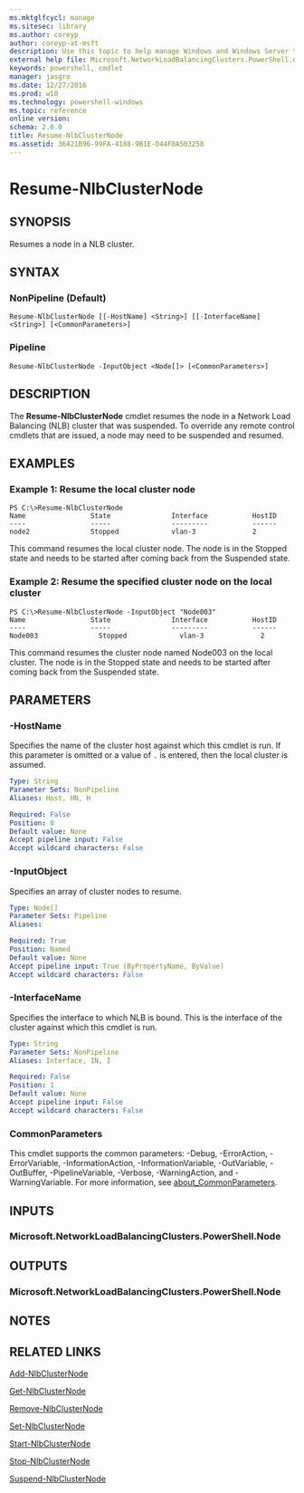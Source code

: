 ```yaml
---
ms.mktglfcycl: manage
ms.sitesec: library
ms.author: coreyp
author: coreyp-at-msft
description: Use this topic to help manage Windows and Windows Server technologies with Windows PowerShell.
external help file: Microsoft.NetworkLoadBalancingClusters.PowerShell.dll-Help.xml
keywords: powershell, cmdlet
manager: jasgro
ms.date: 12/27/2016
ms.prod: w10
ms.technology: powershell-windows
ms.topic: reference
online version: 
schema: 2.0.0
title: Resume-NlbClusterNode
ms.assetid: 36421B96-99FA-4188-9B1E-D44F0A503258
---
```


# Resume-NlbClusterNode

## SYNOPSIS
Resumes a node in a NLB cluster.

## SYNTAX

### NonPipeline (Default)
```
Resume-NlbClusterNode [[-HostName] <String>] [[-InterfaceName] <String>] [<CommonParameters>]
```

### Pipeline
```
Resume-NlbClusterNode -InputObject <Node[]> [<CommonParameters>]
```

## DESCRIPTION
The **Resume-NlbClusterNode** cmdlet resumes the node in a Network Load Balancing (NLB) cluster that was suspended.
To override any remote control cmdlets that are issued, a node may need to be suspended and resumed.

## EXAMPLES

### Example 1: Resume the local cluster node
```
PS C:\>Resume-NlbClusterNode
Name                State               Interface           HostID 
----                -----               ---------           ------ 
node2               Stopped             vlan-3              2
```

This command resumes the local cluster node.
The node is in the Stopped state and needs to be started after coming back from the Suspended state.

### Example 2: Resume the specified cluster node on the local cluster
```
PS C:\>Resume-NlbClusterNode -InputObject "Node003"
Name                State               Interface           HostID 
----                -----               ---------           ------ 
Node003               Stopped             vlan-3              2
```

This command resumes the cluster node named Node003 on the local cluster.
The node is in the Stopped state and needs to be started after coming back from the Suspended state.

## PARAMETERS

### -HostName
Specifies the name of the cluster host against which this cmdlet is run.
If this parameter is omitted or a value of `.` is entered, then the local cluster is assumed.

```yaml
Type: String
Parameter Sets: NonPipeline
Aliases: Host, HN, H

Required: False
Position: 0
Default value: None
Accept pipeline input: False
Accept wildcard characters: False
```

### -InputObject
Specifies an array of cluster nodes to resume.

```yaml
Type: Node[]
Parameter Sets: Pipeline
Aliases: 

Required: True
Position: Named
Default value: None
Accept pipeline input: True (ByPropertyName, ByValue)
Accept wildcard characters: False
```

### -InterfaceName
Specifies the interface to which NLB is bound.
This is the interface of the cluster against which this cmdlet is run.

```yaml
Type: String
Parameter Sets: NonPipeline
Aliases: Interface, IN, I

Required: False
Position: 1
Default value: None
Accept pipeline input: False
Accept wildcard characters: False
```

### CommonParameters
This cmdlet supports the common parameters: -Debug, -ErrorAction, -ErrorVariable, -InformationAction, -InformationVariable, -OutVariable, -OutBuffer, -PipelineVariable, -Verbose, -WarningAction, and -WarningVariable. For more information, see [about_CommonParameters](http://go.microsoft.com/fwlink/?LinkID=113216).

## INPUTS

### Microsoft.NetworkLoadBalancingClusters.PowerShell.Node

## OUTPUTS

### Microsoft.NetworkLoadBalancingClusters.PowerShell.Node

## NOTES

## RELATED LINKS

[Add-NlbClusterNode](./add-nlbclusternode.md)

[Get-NlbClusterNode](./get-nlbclusternode.md)

[Remove-NlbClusterNode](./remove-nlbclusternode.md)

[Set-NlbClusterNode](./set-nlbclusternode.md)

[Start-NlbClusterNode](./start-nlbclusternode.md)

[Stop-NlbClusterNode](./stop-nlbclusternode.md)

[Suspend-NlbClusterNode](./suspend-nlbclusternode.md)


